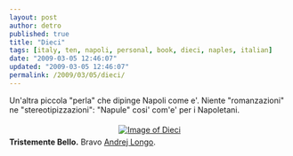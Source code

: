 ```yaml
---
layout: post
author: detro
published: true
title: "Dieci"
tags: [italy, ten, napoli, personal, book, dieci, naples, italian]
date: "2009-03-05 12:46:07"
updated: "2009-03-05 12:46:07"
permalink: /2009/03/05/dieci/
---
```


Un'altra piccola "perla" che dipinge Napoli come e'.
Niente "romanzazioni" ne "stereotipizzazioni": "Napule" cosi' com'e' per i Napoletani.
<div align="center">
<a href="http://www.anobii.com/books/01de890006856eb392/" title="More about Dieci"><img src="http://image.anobii.com/anobi/image_book.php?type=4&item_id=01de890006856eb392&time=0" title="More about Dieci" alt="Image of Dieci" style="padding: 5px;" /></a>
</div>
<strong>Tristemente Bello.</strong>
Bravo <a href="http://www.anobii.com/contributors/Andrej_Longo/385952/language/11/">Andrej Longo</a>.
       
